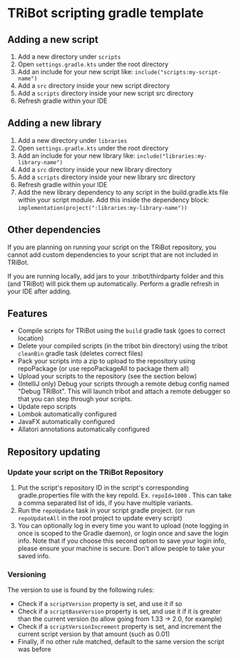# TRiBot scripting gradle template

## Adding a new script
1) Add a new directory under `scripts`
2) Open `settings.gradle.kts` under the root directory
3) Add an include for your new script like: `include("scripts:my-script-name")`
4) Add a `src` directory inside your new script directory
5) Add a `scripts` directory inside your new script src directory
6) Refresh gradle within your IDE

## Adding a new library
1) Add a new directory under `libraries`
2) Open `settings.gradle.kts` under the root directory
3) Add an include for your new library like: `include("libraries:my-library-name")`
4) Add a `src` directory inside your new library directory
5) Add a `scripts` directory inside your new library src directory
6) Refresh gradle within your IDE
7) Add the new library dependency to any script in the build.gradle.kts file within your script module. Add this inside
the dependency block: `implementation(project(":libraries:my-library-name"))`

## Other dependencies
If you are planning on running your script on the TRiBot repository, you cannot add custom dependencies to your 
script that are not included in TRiBot. 

If you are running locally, add jars to your .tribot/thirdparty folder and 
this (and TRiBot) will pick them up automatically. Perform a gradle refresh in your IDE after adding.

## Features
* Compile scripts for TRiBot using the `build` gradle task (goes to correct location)
* Delete your compiled scripts (in the tribot bin directory) using the tribot `cleanBin` gradle task (deletes correct 
  files)
* Pack your scripts into a zip to upload to the repository using repoPackage (or use repoPackageAll to package them all)
* Upload your scripts to the repository (see the section below)
* (IntelliJ only) Debug your scripts through a remote debug config named "Debug TRiBot". This will launch tribot and
attach a remote debugger so that you can step through your scripts.
* Update repo scripts
* Lombok automatically configured
* JavaFX automatically configured
* Allatori annotations automatically configured

## Repository updating
### Update your script on the TRiBot Repository
1) Put the script's repository ID in the script's corresponding gradle.properties file with the key repoId. Ex. 
   `repoId=1000` . This can take a comma separated list of ids, if you have multiple variants.
2) Run the `repoUpdate` task in your script gradle project. (or run `repoUpdateAll` in the root project to update 
   every script)
3) You can optionally log in every time you want to upload (note logging in once is scoped to the Gradle daemon), or 
   login once and save the login info. Note that if you choose this second option to save your login info, please 
   ensure your machine is secure. Don't allow people to take your saved info.

### Versioning
The version to use is found by the following rules:
* Check if a `scriptVersion` property is set, and use it if so
* Check if a `scriptBaseVersion` property is set, and use it if it is greater than the current version (to allow 
  going from 1.33 -> 2.0, for example)
* Check if a `scriptVersionIncrement` property is set, and increment the current script version by that amount (such 
  as 0.01)
* Finally, if no other rule matched, default to the same version the script was before